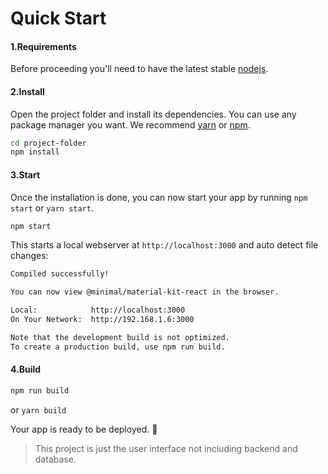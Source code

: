 # Quick Start

#### 1.Requirements

Before proceeding you'll need to have the latest stable [nodejs](https://nodejs.org/en/).

#### 2.Install

Open the project folder and install its dependencies. You can use any package manager you want. We recommend [yarn](https://yarnpkg.com) or [npm](https://www.npmjs.com).

```sh
cd project-folder
npm install
```

#### 3.Start

Once the installation is done, you can now start your app by running `npm start` or `yarn start`.

```sh
npm start
```

This starts a local webserver at `http://localhost:3000` and auto detect file changes:

```sh
Compiled successfully!

You can now view @minimal/material-kit-react in the browser.

Local:            http://localhost:3000
On Your Network:  http://192.168.1.6:3000

Note that the development build is not optimized.
To create a production build, use npm run build.
```

#### 4.Build

```sh
npm run build
```

or `yarn build`

Your app is ready to be deployed. 👏

> This project is just the user interface not including backend and database.
